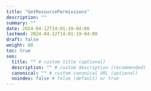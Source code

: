 ```yaml
---
title: "GetResourcePermissions"
description: ""
summary: ""
date: 2024-04-12T14:01:19-04:00
lastmod: 2024-04-12T14:01:19-04:00
draft: false
weight: 80
toc: true
seo:
  title: "" # custom title (optional)
  description: "" # custom description (recommended)
  canonical: "" # custom canonical URL (optional)
  noindex: false # false (default) or true
---
```

